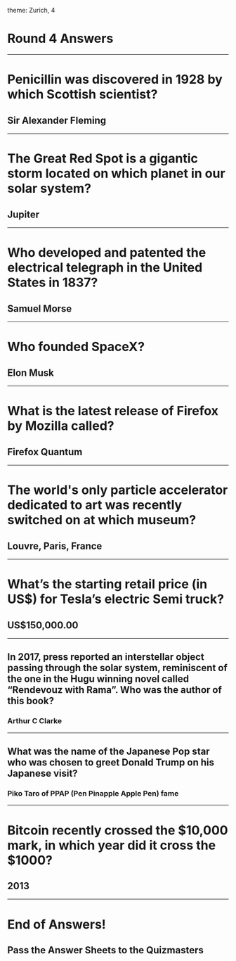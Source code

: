 theme: Zurich, 4

# Round 4 Answers

---

# Penicillin was discovered in 1928 by which Scottish scientist?

## Sir Alexander Fleming

---

# The Great Red Spot is a gigantic storm located on which planet in our solar system?

## Jupiter

---

# Who developed and patented the electrical telegraph in the United States in 1837?

## Samuel Morse

---

# Who founded SpaceX?

## Elon Musk

---

# What is the latest release of Firefox by Mozilla called?

## Firefox Quantum

---

# The world's only particle accelerator dedicated to art was recently switched on at which museum?

## Louvre, Paris, France

---

# What’s the starting retail price (in US$) for Tesla’s electric Semi truck?

## US$150,000.00

---

## In 2017, press reported an interstellar object passing through the solar system, reminiscent of the one in the Hugu winning novel called “Rendevouz with Rama”. Who was the author of this book?

### Arthur C Clarke

---

## What was the name of the Japanese Pop star who was chosen to greet Donald Trump on his Japanese visit?

### Piko Taro of PPAP (Pen Pinapple Apple Pen) fame

---

# Bitcoin recently crossed the $10,000 mark, in which year did it cross the $1000?

## 2013



---

# End of Answers!

## Pass the Answer Sheets to the Quizmasters

